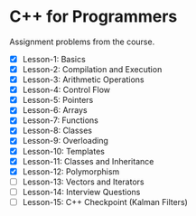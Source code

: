 # C++ for Programmers
Assignment problems from the course.

- [x] Lesson-1: Basics
- [x] Lesson-2: Compilation and Execution
- [x] Lesson-3: Arithmetic Operations
- [x] Lesson-4: Control Flow
- [x] Lesson-5: Pointers
- [x] Lesson-6: Arrays
- [x] Lesson-7: Functions
- [x] Lesson-8: Classes
- [x] Lesson-9: Overloading
- [x] Lesson-10: Templates
- [x] Lesson-11: Classes and Inheritance
- [x] Lesson-12: Polymorphism
- [ ] Lesson-13: Vectors and Iterators
- [ ] Lesson-14: Interview Questions
- [ ] Lesson-15: C++ Checkpoint (Kalman Filters)
